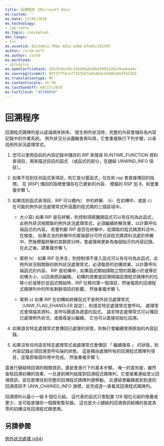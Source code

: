 ```yaml
---
title: 回溯程序 |Microsoft Docs
ms.custom: ''
ms.date: 11/04/2016
ms.technology:
- cpp-tools
ms.topic: conceptual
dev_langs:
- C++
ms.assetid: 82c5d0ca-70be-4d1a-a306-bfe01c29159f
author: corob-msft
ms.author: corob
ms.workload:
- cplusplus
ms.openlocfilehash: 294353baf8c15818ba836bd3093226a78aa6e44c
ms.sourcegitcommit: 92f2fff4ce77387b57a4546de1bd4bd464fb51b6
ms.translationtype: MT
ms.contentlocale: zh-TW
ms.lasthandoff: 09/17/2018
ms.locfileid: "45700650"
---
```

# <a name="unwind-procedure"></a>回溯程序

回溯程式碼陣列是以遞減順序排序。 發生例外狀況時，完整的內容會儲存為內容記錄中的作業系統。 例外狀況分派邏輯會再叫用，它會重複執行下列步驟，以尋找例外狀況處理常式。

1. 您可以使用目前的內容記錄中儲存的 RIP 來搜尋 RUNTIME_FUNCTION 資料表項目，用來描述目前的函式 （或函式的部分，在鏈結 UNWIND_INFO 項目）。

1. 如果不找到任何函式表項目，則它是分葉函式，位在和 rsp 會直接傳回的指標。 在 [RSP] 傳回的指標會儲存在已更新的內容、 模擬的 RSP 加 8，和會重複步驟 1。

1. 如果找到函式表項目，RIP 可以體內） 中的終解、 b） 在初構中，或是 c） 在可能的例外狀況處理常式所涵蓋的程式碼的三個區域中。

   - 大小寫) 如果 RIP 是在終解，則控制項將離開函式可以有任何為此函式，此例外狀況相關聯的例外狀況處理常式，必須繼續終解效果，以計算呼叫端函式的內容。 若要判斷 RIP 是否在終解中，從擷取的程式碼資料流中，在檢查。 如果合法的終解中的尾端部分可符合該程式碼資料流處於終解中，然後模擬終解的其餘部分時，會處理與更新為每個指示的內容記錄。 在此之後，請重複步驟 1。

   - 案例 b） 如果 RIP 在序言，則控制項不進入函式可以有任何為此函式，此例外狀況相關聯的例外狀況處理常式，必須復原的初構效果，以計算呼叫端函式的內容。 RIP 是初構中，如果函式開始擷取之間的距離小於或等於初構大小，以回溯資訊編碼。 初構的效果是回溯掃描回溯程式碼陣列的位移小於或等於從函式開始時，RIP 位移的第一個項目，然後復原的回溯程式碼陣列中的所有剩餘項目的影響。 然後重複步驟 1。

   - 案例 c) 如果 RIP 在初構和終解函式不是例外狀況處理常式 （UNW_FLAG_EHANDLER 設定），則語言特定處理常式會呼叫。 處理常式會掃描其資料，並呼叫篩選為適當的函式。 語言特定處理常式可以傳回已處理例外狀況，或搜尋是以繼續。 它也可以直接初始化回溯。

1. 如果語言特定處理常式會傳回已處理的狀態，則執行會繼續使用原始的內容記錄。

1. 如果沒有任何語言特定處理常式或處理常式會傳回 「 繼續搜尋 」 的狀態，則內容記錄必須回溯至呼叫端的狀態。 這是藉由處理所有的回溯程式碼陣列項目，並復原每個作用中完成。 然後重複步驟 1。

當進行鏈結時回溯的相關資訊，還是會進行下列基本步驟。 唯一的差別是，雖然查核回溯初構的效果，一旦達到陣列結尾對回溯程式碼陣列，它會接著連結至父回溯資訊，並在那裡找到完整的回溯程式碼陣列便移動。 此連結會繼續直到到達的回溯資訊不 UNW_CHAINED_INFO 旗標，並完成逐一查看其回溯程式碼陣列。

回溯資料以最小一組 8 個位元組。 這代表的函式只會配置 128 個位元組的堆疊或更少，並可能是儲存一個靜態暫存器。 這也是大小鏈結的回溯資訊結構的長度為零的初構沒有回溯程式碼使用。

## <a name="see-also"></a>另請參閱

[例外狀況處理 (x64)](../build/exception-handling-x64.md)